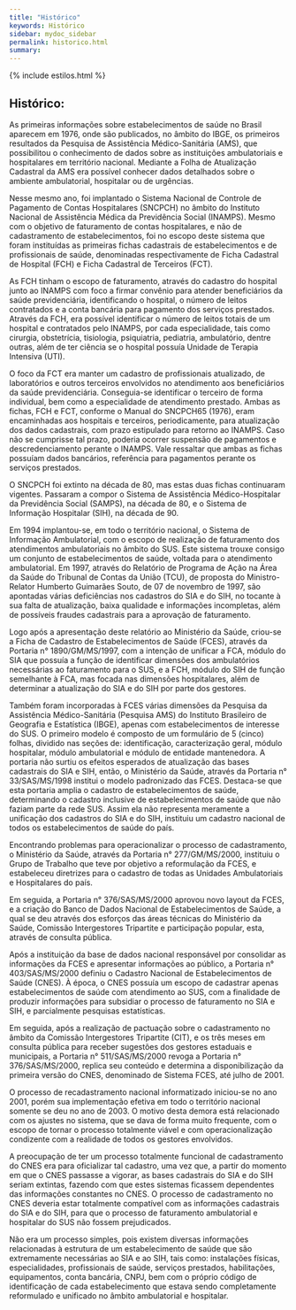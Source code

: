 ```yaml
---
title: "Histórico"
keywords: Histórico
sidebar: mydoc_sidebar
permalink: historico.html
summary: 
---
```


{% include estilos.html %}


## Histórico:

As primeiras informações sobre estabelecimentos de saúde no Brasil aparecem em 1976, onde são publicados, no âmbito do IBGE, os primeiros resultados da Pesquisa de Assistência Médico-Sanitária (AMS), que possibilitou o conhecimento de dados sobre as instituições ambulatoriais e hospitalares em território nacional. Mediante a Folha de Atualização Cadastral da AMS era possível conhecer dados detalhados sobre o ambiente ambulatorial, hospitalar ou de urgências.

Nesse mesmo ano, foi implantado o Sistema Nacional de Controle de Pagamento de Contas Hospitalares (SNCPCH) no âmbito do Instituto Nacional de Assistência Médica da Previdência Social (INAMPS). Mesmo com o objetivo de faturamento de contas hospitalares, e não de cadastramento de estabelecimentos, foi no escopo deste sistema que foram instituídas as primeiras fichas cadastrais de estabelecimentos e de profissionais de saúde, denominadas respectivamente de Ficha Cadastral de Hospital (FCH) e Ficha Cadastral de Terceiros (FCT).

As FCH tinham o escopo de faturamento, através do cadastro do hospital junto ao INAMPS com foco a firmar convênio para atender beneficiários da saúde previdenciária, identificando o hospital, o número de leitos contratados e a conta bancária para pagamento dos serviços prestados. Através da FCH, era possível identificar o número de leitos totais de um hospital e contratados pelo INAMPS, por cada especialidade, tais como cirurgia, obstetrícia, tisiologia, psiquiatria, pediatria, ambulatório, dentre outras, além de ter ciência se o hospital possuía Unidade de Terapia Intensiva (UTI).

O foco da FCT era manter um cadastro de profissionais atualizado, de laboratórios e outros terceiros envolvidos no atendimento aos beneficiários da saúde previdenciária. Conseguia-se identificar o terceiro de forma individual, bem como a especialidade de atendimento prestado. Ambas as fichas, FCH e FCT, conforme o Manual do SNCPCH65 (1976), eram encaminhadas aos hospitais e terceiros, periodicamente, para atualização dos dados cadastrais, com prazo estipulado para retorno ao INAMPS. Caso não se cumprisse tal prazo, poderia ocorrer suspensão de pagamentos e descredenciamento perante o INAMPS. Vale ressaltar que ambas as fichas possuíam dados bancários, referência para pagamentos perante os serviços prestados.

O SNCPCH foi extinto na década de 80, mas estas duas fichas continuaram vigentes. Passaram a compor o Sistema de Assistência Médico-Hospitalar da Previdência Social (SAMPS), na década de 80, e o Sistema de Informação Hospitalar (SIH), na década de 90.

Em 1994 implantou-se, em todo o território nacional, o Sistema de Informação Ambulatorial, com o escopo de realização de faturamento dos atendimentos ambulatoriais no âmbito do SUS. Este sistema trouxe consigo um conjunto de estabelecimentos de saúde, voltada para o atendimento ambulatorial. Em 1997, através do Relatório de Programa de Ação na Área da Saúde do Tribunal de Contas da União (TCU), de proposta do Ministro-Relator Humberto Guimarães Souto, de 07 de novembro de 1997, são apontadas várias deficiências nos cadastros do SIA e do SIH, no tocante à sua falta de atualização, baixa qualidade e informações incompletas, além de possíveis fraudes cadastrais para a aprovação de faturamento.

Logo após a apresentação deste relatório ao Ministério da Saúde, criou-se a Ficha de Cadastro de Estabelecimentos de Saúde (FCES), através da Portaria n° 1890/GM/MS/1997, com a intenção de unificar a FCA, módulo do SIA que possuía a função de identificar dimensões dos ambulatórios necessárias ao faturamento para o SUS, e a FCH, módulo do SIH de função semelhante à FCA, mas focada nas dimensões hospitalares, além de determinar a atualização do SIA e do SIH por parte dos gestores.

Também foram incorporadas à FCES várias dimensões da Pesquisa da Assistência Médico-Sanitária (Pesquisa AMS) do Instituto Brasileiro de Geografia e Estatística (IBGE), apenas com estabelecimentos de interesse do SUS. O primeiro modelo é composto de um formulário de 5 (cinco) folhas, dividido nas seções de: identificação, caracterização geral, módulo hospitalar, módulo ambulatorial e módulo de entidade mantenedora. A portaria não surtiu os efeitos esperados de atualização das bases cadastrais do SIA e SIH, então, o Ministério da Saúde, através da Portaria n° 33/SAS/MS/1998 institui o modelo padronizado das FCES. Destaca-se que esta portaria amplia o cadastro de estabelecimentos de saúde, determinando o cadastro inclusive de estabelecimentos de saúde que não faziam parte da rede SUS. Assim ela não representa meramente a unificação dos cadastros do SIA e do SIH, instituiu um cadastro nacional de todos os estabelecimentos de saúde do país.

Encontrando problemas para operacionalizar o processo de cadastramento, o Ministério da Saúde, através da Portaria n° 277/GM/MS/2000, instituiu o Grupo de Trabalho que teve por objetivo a reformulação da FCES, e estabeleceu diretrizes para o cadastro de todas as Unidades Ambulatoriais e Hospitalares do país.

Em seguida, a Portaria n° 376/SAS/MS/2000 aprovou novo layout da FCES, e a criação do Banco de Dados Nacional de Estabelecimentos de Saúde, a qual se deu através dos esforços das áreas técnicas do Ministério da Saúde, Comissão Intergestores Tripartite e participação popular, esta, através de consulta pública.

Após a instituição da base de dados nacional responsável por consolidar as informações da FCES e apresentar informações ao público, a Portaria n° 403/SAS/MS/2000 definiu o Cadastro Nacional de Estabelecimentos de Saúde (CNES). À época, o CNES possuía um escopo de cadastrar apenas estabelecimentos de saúde com atendimento ao SUS, com a finalidade de produzir informações para subsidiar o processo de faturamento no SIA e SIH, e parcialmente pesquisas estatísticas.

Em seguida, após a realização de pactuação sobre o cadastramento no âmbito da Comissão Intergestores Tripartite (CIT), e os três meses em consulta pública para receber sugestões dos gestores estaduais e municipais, a Portaria n° 511/SAS/MS/2000 revoga a Portaria n° 376/SAS/MS/2000, replica seu conteúdo e determina a disponibilização da primeira versão do CNES, denominado de Sistema FCES, até julho de 2001.

O processo de recadastramento nacional informatizado iniciou-se no ano 2001, porém sua implementação efetiva em todo o território nacional somente se deu no ano de 2003. O motivo desta demora está relacionado com os ajustes no sistema, que se dava de forma muito frequente, com o escopo de tornar o processo totalmente viável e com operacionalização condizente com a realidade de todos os gestores envolvidos.

A preocupação de ter um processo totalmente funcional de cadastramento do CNES era para oficializar tal cadastro, uma vez que, a partir do momento em que o CNES passasse a vigorar, as bases cadastrais do SIA e do SIH seriam extintas, fazendo com que estes sistemas ficassem dependentes das informações constantes no CNES. O processo de cadastramento no CNES deveria estar totalmente compatível com as informações cadastrais do SIA e do SIH, para que o processo de faturamento ambulatorial e hospitalar do SUS não fossem prejudicados.

Não era um processo simples, pois existem diversas informações relacionadas à estrutura de um estabelecimento de saúde que são extremamente necessárias ao SIA e ao SIH, tais como: instalações físicas, especialidades, profissionais de saúde, serviços prestados, habilitações, equipamentos, conta bancária, CNPJ, bem com o próprio código de identificação de cada estabelecimento que estava sendo completamente reformulado e unificado no âmbito ambulatorial e hospitalar.
